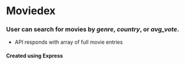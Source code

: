 # Moviedex

### User can search for movies by _genre_, _country_, or _avg_vote_.

- API responds with array of full movie entries

#### Created using Express
